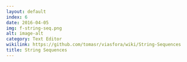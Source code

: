 ```yaml
---
layout: default
index: 6
date: 2016-04-05
img: f-string-seq.png
alt: image-alt
category: Text Editor
wikilink: https://github.com/tomasr/viasfora/wiki/String-Sequences
title: String Sequences
---
```


